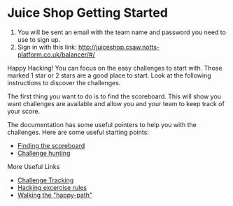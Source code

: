 # Juice Shop Getting Started
1.	You will be sent an email with the team name and password you need to use to sign up.
2.	Sign in with this link: http://juiceshop.csaw.notts-platform.co.uk/balancer/#/

Happy Hacking!
You can focus on the easy challenges to start with. Those marked 1 star or 2 stars are a good place to start. Look at the following instructions to discover the challenges.

The first thing you want to do is to find the scoreboard. This will show you want challenges are available and allow you and your team to keep track of your score. 

The documentation has some useful pointers to help you with the challenges. Here are some useful starting points:

* [Finding the scoreboard](https://pwning.owasp-juice.shop/part2/score-board.html)
* [Challenge hunting](https://pwning.owasp-juice.shop/part2/)


More Useful Links
* [Challenge Tracking](https://pwning.owasp-juice.shop/part1/challenges.html)
* [Hacking excercise rules](https://pwning.owasp-juice.shop/part1/rules.html)
* [Walking the "happy-path"](https://pwning.owasp-juice.shop/part1/happy-path.html)

